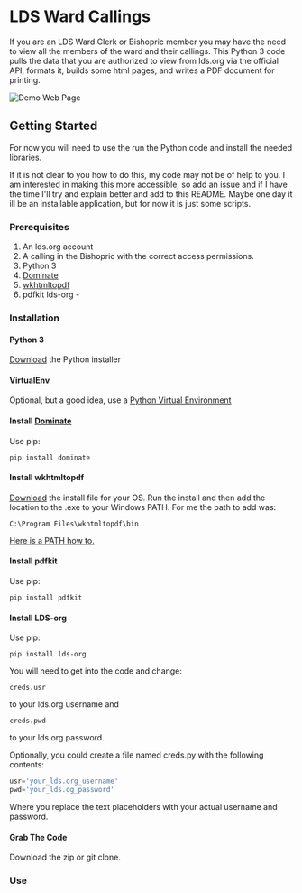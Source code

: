 # LDS Ward Callings

If you are an LDS Ward Clerk or Bishopric member you may have the need to view all the members of the ward and their callings.
This Python 3 code pulls the data that you are authorized to view from lds.org via the official API, formats it, builds some html pages, and writes a PDF document for printing.

![Demo Web Page](/demoimg.png?raw=true "Demo Web Page")

## Getting Started

For now you will need to use the run the Python code and install the needed libraries.

If it is not clear to you how to do this, my code may not be of help to you. I am interested in making this more accessible, so add an issue and if I have the time I'll try and explain better and add to this README. Maybe one day it ill be an installable application, but for now it is just some scripts.

### Prerequisites

1. An lds.org account
2. A calling in the Bishopric with the correct access permissions. 
3. Python 3
4. [Dominate](https://github.com/Knio/dominate)
5. [wkhtmltopdf](https://wkhtmltopdf.org/downloads.html)
6. pdfkit
lds-org - 

### Installation
#### Python 3
[Download](https://www.python.org/downloads/) the Python installer 

#### VirtualEnv
Optional, but a good idea, use a [Python Virtual Environment](https://docs.python.org/3/library/venv.html)

#### Install [Dominate](https://github.com/Knio/dominate) 
Use pip:
```
pip install dominate
```
#### Install wkhtmltopdf

[Download](https://wkhtmltopdf.org/downloads.html) the install file for your OS. Run the install and then add the location to the .exe to your Windows PATH.
For me the path to add was:
```
C:\Program Files\wkhtmltopdf\bin
```
[Here is a PATH how to.](https://helpdeskgeek.com/windows-10/add-windows-path-environment-variable/)

#### Install pdfkit
Use pip:
```
pip install pdfkit
```
#### Install LDS-org
Use pip:
```
pip install lds-org
```
You will need to get into the code and change:
```
creds.usr
```
to your lds.org username and
```
creds.pwd
```
to your lds.org password.

Optionally, you could create a file named creds.py with the following contents:
```python
usr='your_lds.org_username'
pwd='your_lds.og_password'
```
Where you replace the text placeholders with your actual username and password.

#### Grab The Code

Download the zip or git clone.

### Use


